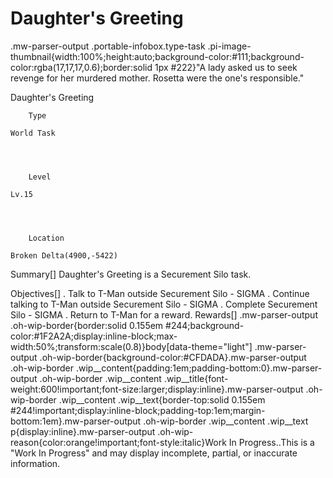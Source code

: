 # Daughter's Greeting

.mw-parser-output .portable-infobox.type-task .pi-image-thumbnail{width:100%;height:auto;background-color:#111;background-color:rgba(17,17,17,0.6);border:solid 1px #222}"A lady asked us to seek revenge for her murdered mother. Rosetta were the one's responsible."

Daughter&#39;s Greeting

	

	
		Type
	
	World Task



	
		Level
	
	Lv.15



	
		Location
	
	Broken Delta(4900,-5422)





Summary[]
Daughter's Greeting is a Securement Silo task.

Objectives[]
. Talk to T-Man outside Securement Silo - SIGMA
. Continue talking to T-Man outside Securement Silo - SIGMA
. Complete Securement Silo - SIGMA
. Return to T-Man for a reward.
Rewards[]
.mw-parser-output .oh-wip-border{border:solid 0.155em #244;background-color:#1F2A2A;display:inline-block;max-width:50%;transform:scale(0.8)}body[data-theme="light"] .mw-parser-output .oh-wip-border{background-color:#CFDADA}.mw-parser-output .oh-wip-border .wip__content{padding:1em;padding-bottom:0}.mw-parser-output .oh-wip-border .wip__content .wip__title{font-weight:600!important;font-size:larger;display:inline}.mw-parser-output .oh-wip-border .wip__content .wip__text{border-top:solid 0.155em #244!important;display:inline-block;padding-top:1em;margin-bottom:1em}.mw-parser-output .oh-wip-border .wip__content .wip__text p{display:inline}.mw-parser-output .oh-wip-reason{color:orange!important;font-style:italic}Work In Progress..This is a "Work In Progress" and may display incomplete, partial, or inaccurate information.
